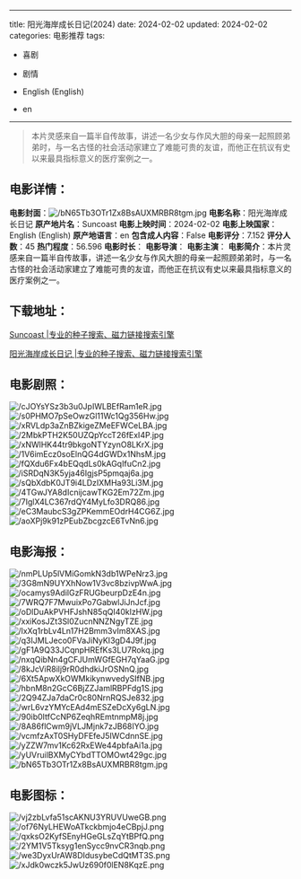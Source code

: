 
---
title: 阳光海岸成长日记(2024)
date: 2024-02-02
updated: 2024-02-02
categories: 电影推荐
tags:
- 喜剧
- 剧情

- English (English)
- en
---


> 本片灵感来自一篇半自传故事，讲述一名少女与作风大胆的母亲一起照顾弟弟时，与一名古怪的社会活动家建立了难能可贵的友谊，而他正在抗议有史以来最具指标意义的医疗案例之一。

## **电影详情**：

**电影封面**：<img src="https://image.tmdb.org/t/p/w200/bN65Tb3OTr1Zx8BsAUXMRBR8tgm.jpg" alt="/bN65Tb3OTr1Zx8BsAUXMRBR8tgm.jpg" title="/bN65Tb3OTr1Zx8BsAUXMRBR8tgm.jpg">
**电影名称**：阳光海岸成长日记
**原产地片名**：Suncoast
**电影上映时间**：2024-02-02
**电影上映国家**：English (English)
**原产地语言**：en
**包含成人内容**：False
**电影评分**：7.152
**评分人数**：45
**热门程度**：56.596
**电影时长**：
**电影导演**：
**电影主演**：
**电影简介**：本片灵感来自一篇半自传故事，讲述一名少女与作风大胆的母亲一起照顾弟弟时，与一名古怪的社会活动家建立了难能可贵的友谊，而他正在抗议有史以来最具指标意义的医疗案例之一。

## **下载地址**：
[Suncoast |专业的种子搜索、磁力链接搜索引擎](https://movie.amd794.com:2083/?search=Suncoast&ordering=&mode=match_phrase&page_size=10&page=1)

[阳光海岸成长日记 |专业的种子搜索、磁力链接搜索引擎](https://movie.amd794.com:2083/?search=%E9%98%B3%E5%85%89%E6%B5%B7%E5%B2%B8%E6%88%90%E9%95%BF%E6%97%A5%E8%AE%B0&ordering=&mode=match_phrase&page_size=10&page=1)
 

## **电影剧照**：
<img src="https://image.tmdb.org/t/p/original/cJOYsYSz3b3u0JpIWLBEfRam1eR.jpg" alt="/cJOYsYSz3b3u0JpIWLBEfRam1eR.jpg" title="/cJOYsYSz3b3u0JpIWLBEfRam1eR.jpg"><img src="https://image.tmdb.org/t/p/original/s0PHMO7pSeOwzGl11Wc1Qg356Hw.jpg" alt="/s0PHMO7pSeOwzGl11Wc1Qg356Hw.jpg" title="/s0PHMO7pSeOwzGl11Wc1Qg356Hw.jpg"><img src="https://image.tmdb.org/t/p/original/xRVLdp3aZnBZkigeZMeEFWCeLBA.jpg" alt="/xRVLdp3aZnBZkigeZMeEFWCeLBA.jpg" title="/xRVLdp3aZnBZkigeZMeEFWCeLBA.jpg"><img src="https://image.tmdb.org/t/p/original/2MbkPTH2K50UZQpYccT26fExI4P.jpg" alt="/2MbkPTH2K50UZQpYccT26fExI4P.jpg" title="/2MbkPTH2K50UZQpYccT26fExI4P.jpg"><img src="https://image.tmdb.org/t/p/original/xNWlHK44tr9bkgoNTYzynO8LKrX.jpg" alt="/xNWlHK44tr9bkgoNTYzynO8LKrX.jpg" title="/xNWlHK44tr9bkgoNTYzynO8LKrX.jpg"><img src="https://image.tmdb.org/t/p/original/1V6imEcz0soElnQG4dGWDx1NhsM.jpg" alt="/1V6imEcz0soElnQG4dGWDx1NhsM.jpg" title="/1V6imEcz0soElnQG4dGWDx1NhsM.jpg"><img src="https://image.tmdb.org/t/p/original/fQXdu6Fx4bEQqdLs0kAGqIfuCn2.jpg" alt="/fQXdu6Fx4bEQqdLs0kAGqIfuCn2.jpg" title="/fQXdu6Fx4bEQqdLs0kAGqIfuCn2.jpg"><img src="https://image.tmdb.org/t/p/original/iSRDqN3K5yja46IgjsP5pmqaj6a.jpg" alt="/iSRDqN3K5yja46IgjsP5pmqaj6a.jpg" title="/iSRDqN3K5yja46IgjsP5pmqaj6a.jpg"><img src="https://image.tmdb.org/t/p/original/sQbXdbK0JT9i4LDzIXMHa93Li3M.jpg" alt="/sQbXdbK0JT9i4LDzIXMHa93Li3M.jpg" title="/sQbXdbK0JT9i4LDzIXMHa93Li3M.jpg"><img src="https://image.tmdb.org/t/p/original/4TGwJYA8dIcnijcawTKG2Em72Zm.jpg" alt="/4TGwJYA8dIcnijcawTKG2Em72Zm.jpg" title="/4TGwJYA8dIcnijcawTKG2Em72Zm.jpg"><img src="https://image.tmdb.org/t/p/original/7IglX4LC367rdQY4MyLfo3DRQ86.jpg" alt="/7IglX4LC367rdQY4MyLfo3DRQ86.jpg" title="/7IglX4LC367rdQY4MyLfo3DRQ86.jpg"><img src="https://image.tmdb.org/t/p/original/eC3MaubcS3gZPKemmEOdrH4CG6Z.jpg" alt="/eC3MaubcS3gZPKemmEOdrH4CG6Z.jpg" title="/eC3MaubcS3gZPKemmEOdrH4CG6Z.jpg"><img src="https://image.tmdb.org/t/p/original/aoXPj9k91zPEubZbcgzcE6TvNn6.jpg" alt="/aoXPj9k91zPEubZbcgzcE6TvNn6.jpg" title="/aoXPj9k91zPEubZbcgzcE6TvNn6.jpg">

## **电影海报**：
<img src="https://image.tmdb.org/t/p/original/nmPLUp5lVMiGomkN3db1WPeNrz3.jpg" alt="/nmPLUp5lVMiGomkN3db1WPeNrz3.jpg" title="/nmPLUp5lVMiGomkN3db1WPeNrz3.jpg"><img src="https://image.tmdb.org/t/p/original/3G8mN9UYXhNow1V3vc8bzivpWwA.jpg" alt="/3G8mN9UYXhNow1V3vc8bzivpWwA.jpg" title="/3G8mN9UYXhNow1V3vc8bzivpWwA.jpg"><img src="https://image.tmdb.org/t/p/original/ocamys9AdilGzFRUGbeurpDzE4n.jpg" alt="/ocamys9AdilGzFRUGbeurpDzE4n.jpg" title="/ocamys9AdilGzFRUGbeurpDzE4n.jpg"><img src="https://image.tmdb.org/t/p/original/7WRQ7F7MwuixPo7GabwlJiJnJcf.jpg" alt="/7WRQ7F7MwuixPo7GabwlJiJnJcf.jpg" title="/7WRQ7F7MwuixPo7GabwlJiJnJcf.jpg"><img src="https://image.tmdb.org/t/p/original/oDlDuAkPVHFJshN85qQI40klzHW.jpg" alt="/oDlDuAkPVHFJshN85qQI40klzHW.jpg" title="/oDlDuAkPVHFJshN85qQI40klzHW.jpg"><img src="https://image.tmdb.org/t/p/original/xxiKosJZt3Sl0ZucnNNZNgyTZE.jpg" alt="/xxiKosJZt3Sl0ZucnNNZNgyTZE.jpg" title="/xxiKosJZt3Sl0ZucnNNZNgyTZE.jpg"><img src="https://image.tmdb.org/t/p/original/lxXq1rbLv4Ln17H2Bmm3vIm8XAS.jpg" alt="/lxXq1rbLv4Ln17H2Bmm3vIm8XAS.jpg" title="/lxXq1rbLv4Ln17H2Bmm3vIm8XAS.jpg"><img src="https://image.tmdb.org/t/p/original/q3IJMLJeco0FVaJiNyKI3gD4J9f.jpg" alt="/q3IJMLJeco0FVaJiNyKI3gD4J9f.jpg" title="/q3IJMLJeco0FVaJiNyKI3gD4J9f.jpg"><img src="https://image.tmdb.org/t/p/original/gF1A9Q33JCqnpHREfKs3LU7Rokq.jpg" alt="/gF1A9Q33JCqnpHREfKs3LU7Rokq.jpg" title="/gF1A9Q33JCqnpHREfKs3LU7Rokq.jpg"><img src="https://image.tmdb.org/t/p/original/nxqQibNn4gCFJUmWGfEGH7qYaaG.jpg" alt="/nxqQibNn4gCFJUmWGfEGH7qYaaG.jpg" title="/nxqQibNn4gCFJUmWGfEGH7qYaaG.jpg"><img src="https://image.tmdb.org/t/p/original/8kJcViR8ilj9rR0dhdkiJrOSNnQ.jpg" alt="/8kJcViR8ilj9rR0dhdkiJrOSNnQ.jpg" title="/8kJcViR8ilj9rR0dhdkiJrOSNnQ.jpg"><img src="https://image.tmdb.org/t/p/original/6Xt5ApwXkOWMkikynwvedySIfNB.jpg" alt="/6Xt5ApwXkOWMkikynwvedySIfNB.jpg" title="/6Xt5ApwXkOWMkikynwvedySIfNB.jpg"><img src="https://image.tmdb.org/t/p/original/hbnM8n2GcC6BjZZJamlRBPFdg1S.jpg" alt="/hbnM8n2GcC6BjZZJamlRBPFdg1S.jpg" title="/hbnM8n2GcC6BjZZJamlRBPFdg1S.jpg"><img src="https://image.tmdb.org/t/p/original/2Q94ZJa7daCr0c80NrnRQSJe832.jpg" alt="/2Q94ZJa7daCr0c80NrnRQSJe832.jpg" title="/2Q94ZJa7daCr0c80NrnRQSJe832.jpg"><img src="https://image.tmdb.org/t/p/original/wrL6vzYMYcEAd4mESZeDcXy6gLN.jpg" alt="/wrL6vzYMYcEAd4mESZeDcXy6gLN.jpg" title="/wrL6vzYMYcEAd4mESZeDcXy6gLN.jpg"><img src="https://image.tmdb.org/t/p/original/90ib0ItfCcNP6ZeqhREmtnmpM8j.jpg" alt="/90ib0ItfCcNP6ZeqhREmtnmpM8j.jpg" title="/90ib0ItfCcNP6ZeqhREmtnmpM8j.jpg"><img src="https://image.tmdb.org/t/p/original/8A86flCwm9jVLJMjnk7zJB68IYO.jpg" alt="/8A86flCwm9jVLJMjnk7zJB68IYO.jpg" title="/8A86flCwm9jVLJMjnk7zJB68IYO.jpg"><img src="https://image.tmdb.org/t/p/original/vcmfzAxT0SHyDFEfeJ5IWCdnnSE.jpg" alt="/vcmfzAxT0SHyDFEfeJ5IWCdnnSE.jpg" title="/vcmfzAxT0SHyDFEfeJ5IWCdnnSE.jpg"><img src="https://image.tmdb.org/t/p/original/yZZW7mv1Kc62RxEWe44pbfaAi1a.jpg" alt="/yZZW7mv1Kc62RxEWe44pbfaAi1a.jpg" title="/yZZW7mv1Kc62RxEWe44pbfaAi1a.jpg"><img src="https://image.tmdb.org/t/p/original/yUVruilBXMyCYbdTTOMOwt429gc.jpg" alt="/yUVruilBXMyCYbdTTOMOwt429gc.jpg" title="/yUVruilBXMyCYbdTTOMOwt429gc.jpg"><img src="https://image.tmdb.org/t/p/original/bN65Tb3OTr1Zx8BsAUXMRBR8tgm.jpg" alt="/bN65Tb3OTr1Zx8BsAUXMRBR8tgm.jpg" title="/bN65Tb3OTr1Zx8BsAUXMRBR8tgm.jpg">

## **电影图标**：
<img src="https://image.tmdb.org/t/p/original/vj2zbLvfa51scAKNU3YRUVUweGB.png" alt="/vj2zbLvfa51scAKNU3YRUVUweGB.png" title="/vj2zbLvfa51scAKNU3YRUVUweGB.png"><img src="https://image.tmdb.org/t/p/original/of76NyLHEWoATkckbmjo4eCBpjJ.png" alt="/of76NyLHEWoATkckbmjo4eCBpjJ.png" title="/of76NyLHEWoATkckbmjo4eCBpjJ.png"><img src="https://image.tmdb.org/t/p/original/qxksO2KyfSEnyHGeGLsZqYtBPfQ.png" alt="/qxksO2KyfSEnyHGeGLsZqYtBPfQ.png" title="/qxksO2KyfSEnyHGeGLsZqYtBPfQ.png"><img src="https://image.tmdb.org/t/p/original/2YM1V5Tksyg1enSycc9nvCR3nqb.png" alt="/2YM1V5Tksyg1enSycc9nvCR3nqb.png" title="/2YM1V5Tksyg1enSycc9nvCR3nqb.png"><img src="https://image.tmdb.org/t/p/original/we3DyxUrAW8DIdusybeCdQtMT3S.png" alt="/we3DyxUrAW8DIdusybeCdQtMT3S.png" title="/we3DyxUrAW8DIdusybeCdQtMT3S.png"><img src="https://image.tmdb.org/t/p/original/xJdk0wczk5JwUz690f0lEN8KqzE.png" alt="/xJdk0wczk5JwUz690f0lEN8KqzE.png" title="/xJdk0wczk5JwUz690f0lEN8KqzE.png">
